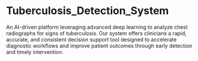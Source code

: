 # Tuberculosis_Detection_System
An AI-driven platform leveraging advanced deep learning to analyze chest radiographs for signs of tuberculosis. Our system offers clinicians a rapid, accurate, and consistent decision support tool designed to accelerate diagnostic workflows and improve patient outcomes through early detection and timely intervention.
